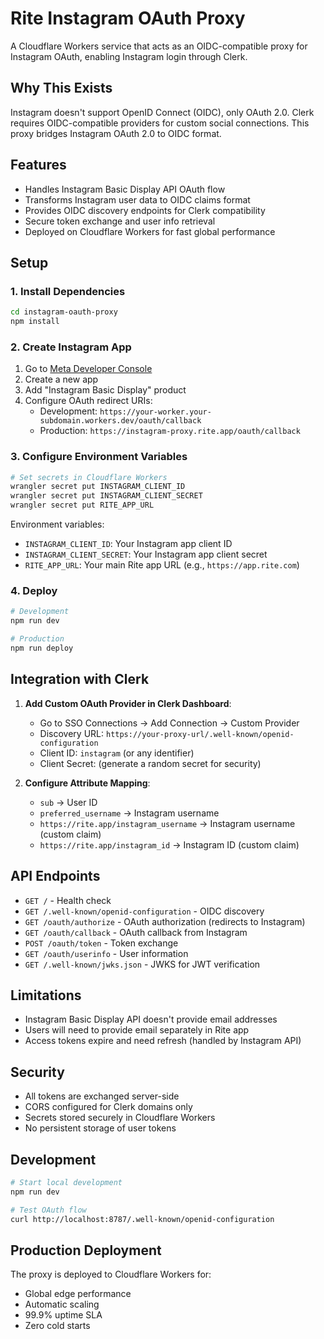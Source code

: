 # Rite Instagram OAuth Proxy

A Cloudflare Workers service that acts as an OIDC-compatible proxy for Instagram OAuth, enabling Instagram login through Clerk.

## Why This Exists

Instagram doesn't support OpenID Connect (OIDC), only OAuth 2.0. Clerk requires OIDC-compatible providers for custom social connections. This proxy bridges Instagram OAuth 2.0 to OIDC format.

## Features

- Handles Instagram Basic Display API OAuth flow
- Transforms Instagram user data to OIDC claims format
- Provides OIDC discovery endpoints for Clerk compatibility
- Secure token exchange and user info retrieval
- Deployed on Cloudflare Workers for fast global performance

## Setup

### 1. Install Dependencies

```bash
cd instagram-oauth-proxy
npm install
```

### 2. Create Instagram App

1. Go to [Meta Developer Console](https://developers.facebook.com/)
2. Create a new app
3. Add "Instagram Basic Display" product
4. Configure OAuth redirect URIs:
   - Development: `https://your-worker.your-subdomain.workers.dev/oauth/callback`
   - Production: `https://instagram-proxy.rite.app/oauth/callback`

### 3. Configure Environment Variables

```bash
# Set secrets in Cloudflare Workers
wrangler secret put INSTAGRAM_CLIENT_ID
wrangler secret put INSTAGRAM_CLIENT_SECRET
wrangler secret put RITE_APP_URL
```

Environment variables:

- `INSTAGRAM_CLIENT_ID`: Your Instagram app client ID
- `INSTAGRAM_CLIENT_SECRET`: Your Instagram app client secret
- `RITE_APP_URL`: Your main Rite app URL (e.g., `https://app.rite.com`)

### 4. Deploy

```bash
# Development
npm run dev

# Production
npm run deploy
```

## Integration with Clerk

1. **Add Custom OAuth Provider in Clerk Dashboard**:
   - Go to SSO Connections → Add Connection → Custom Provider
   - Discovery URL: `https://your-proxy-url/.well-known/openid-configuration`
   - Client ID: `instagram` (or any identifier)
   - Client Secret: (generate a random secret for security)

2. **Configure Attribute Mapping**:
   - `sub` → User ID
   - `preferred_username` → Instagram username
   - `https://rite.app/instagram_username` → Instagram username (custom claim)
   - `https://rite.app/instagram_id` → Instagram ID (custom claim)

## API Endpoints

- `GET /` - Health check
- `GET /.well-known/openid-configuration` - OIDC discovery
- `GET /oauth/authorize` - OAuth authorization (redirects to Instagram)
- `GET /oauth/callback` - OAuth callback from Instagram
- `POST /oauth/token` - Token exchange
- `GET /oauth/userinfo` - User information
- `GET /.well-known/jwks.json` - JWKS for JWT verification

## Limitations

- Instagram Basic Display API doesn't provide email addresses
- Users will need to provide email separately in Rite app
- Access tokens expire and need refresh (handled by Instagram API)

## Security

- All tokens are exchanged server-side
- CORS configured for Clerk domains only
- Secrets stored securely in Cloudflare Workers
- No persistent storage of user tokens

## Development

```bash
# Start local development
npm run dev

# Test OAuth flow
curl http://localhost:8787/.well-known/openid-configuration
```

## Production Deployment

The proxy is deployed to Cloudflare Workers for:

- Global edge performance
- Automatic scaling
- 99.9% uptime SLA
- Zero cold starts
